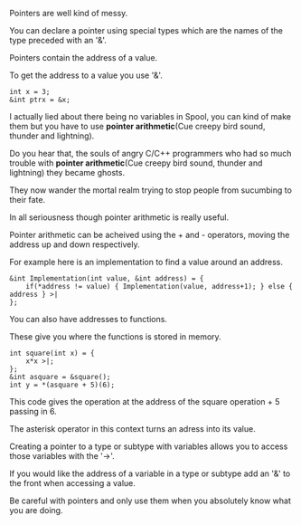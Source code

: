 Pointers are well kind of messy.

You can declare a pointer using special types which are the names of the type preceded with an '&'.

Pointers contain the address of a value.

To get the address to a value you use '&'.
```
int x = 3;
&int ptrx = &x;
```
I actually lied about there being no variables in Spool, you can kind of make them but you have to use **pointer arithmetic**(Cue creepy bird sound, thunder and lightning).

Do you hear that, the souls of angry C/C++ programmers who had so much trouble with **pointer arithmetic**(Cue creepy bird sound, thunder and lightning) they became ghosts.

They now wander the mortal realm trying to stop people from sucumbing to their fate.

In all seriousness though pointer arithmetic is really useful.

Pointer arithmetic can be acheived using the + and - operators, moving the address up and down respectively.

For example here is an implementation to find a value around an address.
```
&int Implementation(int value, &int address) = {
    if(*address != value) { Implementation(value, address+1); } else { address } >|
};
```
You can also have addresses to functions.

These give you where the functions is stored in memory.
```
int square(int x) = {
    x*x >|;
};
&int asquare = &square();
int y = *(asquare + 5)(6);
```
This code gives the operation at the address of the square operation + 5 passing in 6.

The asterisk operator in this context turns an adress into its value.

Creating a pointer to a type or subtype with variables allows you to access those variables with the '->'.

If you would like the address of a variable in a type or subtype add an '&' to the front when accessing a value.

Be careful with pointers and only use them when you absolutely know what you are doing.
